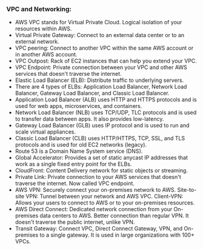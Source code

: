 ### **VPC and Networking:**
- AWS VPC stands for Virtual Private Cloud. Logical isolation of your resources within AWS.
- Virtual Private Gateway: Connect to an external data center or to an external network.
- VPC peering: Connect to another VPC within the same AWS account or in another AWS account.
- VPC Outpost: Rack of EC2 instances that can help you extend your VPC.
- VPC Endpoint: Private connection between your VPC and other AWS services that doesn't traverse the internet.
- Elastic Load Balancer (ELB): Distribute traffic to underlying servers.
- There are 4 types of ELBs: Application Load Balancer, Network Load Balancer, Gateway Load Balancer, and Classic Load Balancer.
- Application Load Balancer (ALB) uses HTTP and HTTPS protocols and is used for web apps, microservices, and containers.
- Network Load Balancer (NLB) uses TCP/UDP, TLC protocols and is used to transfer data between apps. It also provides low-latency.
- Gateway Load Balancer (GLB) uses IP protocol and is used to run and scale virtual appliances.
- Classic Load Balancer (CLB) uses HTTP/HTTPS, TCP, SSL, and TLS protocols and is used for old EC2 networks (legacy).
- Route 53 is a Domain Name System service (DNS).
- Global Accelerator: Provides a set of static anycast IP addresses that work as a single fixed entry point for the ELBs.
- CloudFront: Content Delivery network for static objects or streaming.
- Private Link: Private connection to your AWS services that doesn't traverse the internet. Now called VPC endpoint.
- AWS VPN: Securely connect your on-premises network to AWS. Site-to-site VPN: Tunnel between your network and AWS VPC. Client-VPN: Allows your users to connect to AWS or to your on-premises resources.
- AWS Direct Connect: Dedicated network connection from your On-premises data centers to AWS. Better connection than regular VPN. It doesn't traverse the public internet, unlike VPN.
- Transit Gateway: Connect VPC, Direct Connect Gateway, VPN, and On-premises to a single gateway. It is used in large organizations with 100+ VPCs.
